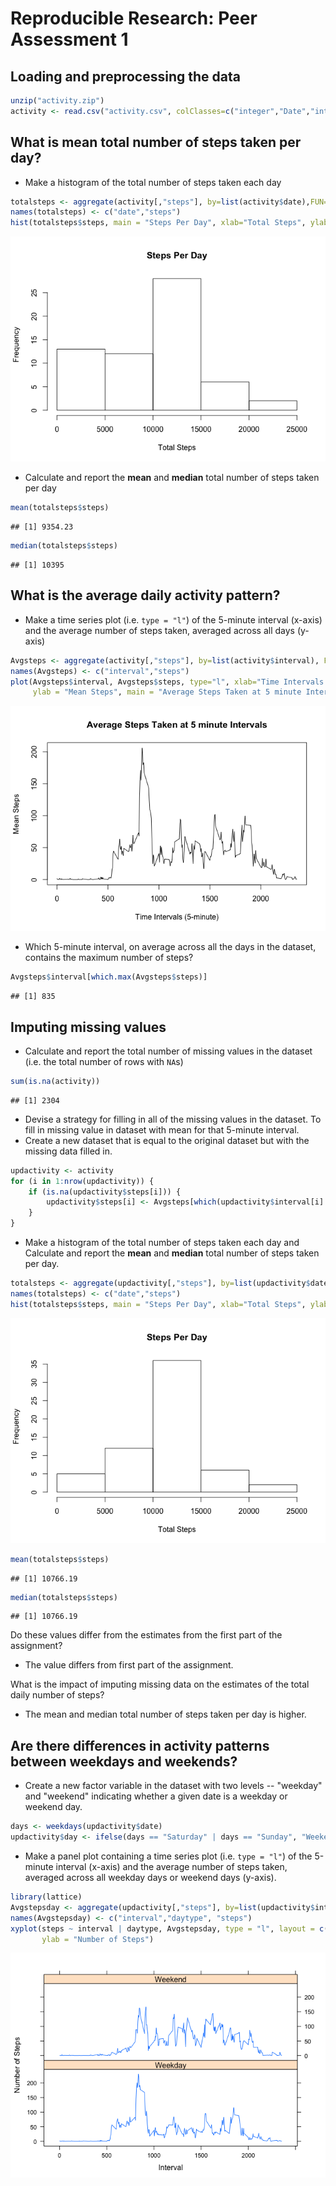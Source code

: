 # Reproducible Research: Peer Assessment 1


## Loading and preprocessing the data

```r
unzip("activity.zip")
activity <- read.csv("activity.csv", colClasses=c("integer","Date","integer"))
```

## What is mean total number of steps taken per day?
* Make a histogram of the total number of steps taken each day

```r
totalsteps <- aggregate(activity[,"steps"], by=list(activity$date),FUN=sum, na.rm = TRUE)
names(totalsteps) <- c("date","steps")
hist(totalsteps$steps, main = "Steps Per Day", xlab="Total Steps", ylab="Frequency")
```

![](PA1_template_files/figure-html/unnamed-chunk-2-1.png) 

* Calculate and report the **mean** and **median** total number of steps taken per day

```r
mean(totalsteps$steps)
```

```
## [1] 9354.23
```

```r
median(totalsteps$steps)
```

```
## [1] 10395
```

## What is the average daily activity pattern?
* Make a time series plot (i.e. `type = "l"`) of the 5-minute interval (x-axis) and the average number of steps taken, averaged across all days (y-axis)

```r
Avgsteps <- aggregate(activity[,"steps"], by=list(activity$interval), FUN=mean, na.rm=TRUE)
names(Avgsteps) <- c("interval","steps")
plot(Avgsteps$interval, Avgsteps$steps, type="l", xlab="Time Intervals (5-minute)", 
     ylab = "Mean Steps", main = "Average Steps Taken at 5 minute Intervals")
```

![](PA1_template_files/figure-html/unnamed-chunk-4-1.png) 

* Which 5-minute interval, on average across all the days in the dataset, contains the maximum number of steps?

```r
Avgsteps$interval[which.max(Avgsteps$steps)]
```

```
## [1] 835
```

## Imputing missing values
* Calculate and report the total number of missing values in the dataset (i.e. the total number of rows with `NA`s)

```r
sum(is.na(activity))
```

```
## [1] 2304
```

* Devise a strategy for filling in all of the missing values in the dataset. To fill in missing value in dataset with mean for that 5-minute interval.
* Create a new dataset that is equal to the original dataset but with the missing data filled in.

```r
updactivity <- activity 
for (i in 1:nrow(updactivity)) {
    if (is.na(updactivity$steps[i])) {
        updactivity$steps[i] <- Avgsteps[which(updactivity$interval[i] == Avgsteps$interval), ]$steps
    }
}
```

* Make a histogram of the total number of steps taken each day and Calculate and report the **mean** and **median** total number of steps taken per day.

```r
totalsteps <- aggregate(updactivity[,"steps"], by=list(updactivity$date),FUN=sum, na.rm = TRUE)
names(totalsteps) <- c("date","steps")
hist(totalsteps$steps, main = "Steps Per Day", xlab="Total Steps", ylab="Frequency")
```

![](PA1_template_files/figure-html/unnamed-chunk-8-1.png) 

```r
mean(totalsteps$steps)
```

```
## [1] 10766.19
```

```r
median(totalsteps$steps)
```

```
## [1] 10766.19
```

Do these values differ from the estimates from the first part of the assignment?

* The value differs from first part of the assignment.

What is the impact of imputing missing data on the estimates of the total daily number of steps?

* The mean and median total number of steps taken per day is higher.

## Are there differences in activity patterns between weekdays and weekends?
* Create a new factor variable in the dataset with two levels -- "weekday" and "weekend" indicating whether a given date is a weekday or weekend day.

```r
days <- weekdays(updactivity$date)
updactivity$day <- ifelse(days == "Saturday" | days == "Sunday", "Weekend", "Weekday")
```

* Make a panel plot containing a time series plot (i.e. `type = "l"`) of the 5-minute interval (x-axis) and the average number of steps taken, averaged across all weekday days or weekend days (y-axis).

```r
library(lattice)
Avgstepsday <- aggregate(updactivity[,"steps"], by=list(updactivity$interval,updactivity$day), FUN=mean)
names(Avgstepsday) <- c("interval","daytype", "steps")
xyplot(steps ~ interval | daytype, Avgstepsday, type = "l", layout = c(1, 2), xlab = "Interval", 
       ylab = "Number of Steps")
```

![](PA1_template_files/figure-html/unnamed-chunk-10-1.png) 
